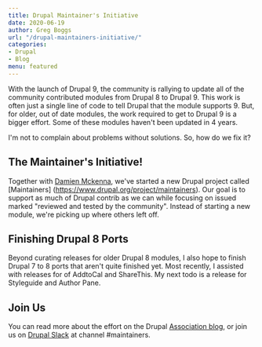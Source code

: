 ```yaml
---
title: Drupal Maintainer's Initiative
date: 2020-06-19
author: Greg Boggs
url: "/drupal-maintainers-initiative/"
categories:
- Drupal
- Blog
menu: featured
---
```


With the launch of Drupal 9, the community is rallying to update all of the community contributed modules from Drupal 8 to Drupal 9. This work is often just a single line of code to tell Drupal that the module supports 9. But, for older, out of date modules, the work required to get to Drupal 9 is a bigger effort. Some of these modules haven't been updated in 4 years.

I'm not to complain about problems without solutions. So, how do we fix it?

## The Maintainer's Initiative!

Together with [Damien Mckenna](https://www.damienmckenna.com/), we've started a new Drupal project called [Maintainers] (https://www.drupal.org/project/maintainers). Our goal is to support as much of Drupal contrib as we can while focusing on issued marked "reviewed and tested by the community". Instead of starting a new module, we're picking up where others left off.

## Finishing Drupal 8 Ports

Beyond curating releases for older Drupal 8 modules, I also hope to finish Drupal 7 to 8 ports that aren't quite finished yet. Most recently, I assisted with releases for of AddtoCal and ShareThis. My next todo is a release for Styleguide and Author Pane.

## Join Us

You can read more about the effort on the Drupal [Association blog](https://www.drupal.org/blog/the-maintainers-intiative), or join us on [Drupal Slack](https://www.drupal.org/slack) at channel #maintainers.
